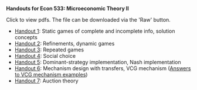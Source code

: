 **Handouts for Econ 533: Microeconomic Theory II**

Click to view pdfs. The file can be downloaded via the 'Raw' button.

* [Handout 1](e533-static-games/e533-static-games.pdf): Static games of complete and incomplete info, solution concepts
* [Handout 2](e533-dynamic-games/e533-dynamic-games.pdf): Refinements, dynamic games
* [Handout 3](e533-repeated-games/e533-repeated-games.pdf): Repeated games
* [Handout 4](e533-social-choice/e533-social-choice.pdf): Social choice
* [Handout 5](e533-mechanism-design/e533-mechanism-design.pdf): Dominant-strategy implementation, Nash implementation
* [Handout 6](e533-vcg/e533-vcg.pdf): Mechanism design with transfers, VCG mechanism ([Answers to VCG mechanism examples](e533-vcg/e533-vcg-answers.pdf))
* [Handout 7](e533-auction-theory/e533-auction-theory.pdf): Auction theory